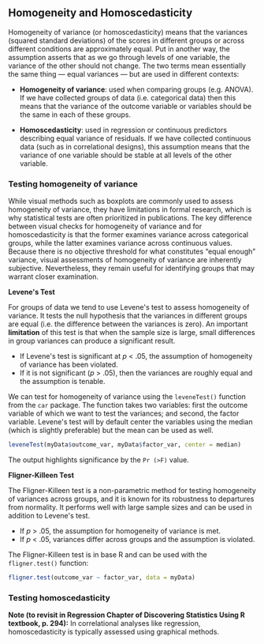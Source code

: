 ## Homogeneity and Homoscedasticity

Homogeneity of variance (or homoscedasticity) means that the variances (squared standard deviations) of the scores in different groups or across different conditions are approximately equal. Put in another way, the assumption asserts that as we go through levels of one variable, the variance of the other should not change. The two terms mean essentially the same thing — equal variances — but are used in different contexts:

-   **Homogeneity of variance**: used when comparing groups (e.g. ANOVA). If we have collected groups of data (i.e. categorical data) then this means that the variance of the outcome variable or variables should be the same in each of these groups.

-   **Homoscedasticity**: used in regression or continuous predictors describing equal variance of residuals. If we have collected continuous data (such as in correlational designs), this assumption means that the variance of one variable should be stable at all levels of the other variable.

### Testing homogeneity of variance

While visual methods such as boxplots are commonly used to assess homogeneity of variance, they have limitations in formal research, which is why statistical tests are often prioritized in publications. The key difference between visual checks for homogeneity of variance and for homoscedasticity is that the former examines variance across categorical groups, while the latter examines variance across continuous values. Because there is no objective threshold for what constitutes “equal enough” variance, visual assessments of homogeneity of variance are inherently subjective. Nevertheless, they remain useful for identifying groups that may warrant closer examination.

**Levene's Test**

For groups of data we tend to use Levene's test to assess homogeneity of variance. It tests the null hypothesis that the variances in different groups are equal (i.e. the difference between the variances is zero). An important **limitation** of this test is that when the sample size is large, small differences in group variances can produce a significant result.

-   If Levene's test is significant at *p* \< .05, the assumption of homogeneity of variance has been violated.
-   If it is not significant (*p* \> .05), then the variances are roughly equal and the assumption is tenable.

We can test for homogeneity of variance using the `leveneTest()` function from the `car` package. The function takes two variables: first the outcome variable of which we want to test the variances; and second, the factor variable. Levene's test will by default center the variables using the median (which is slightly preferable) but the mean can be used as well.

```R         
leveneTest(myData$outcome_var, myData$factor_var, center = median)
```

The output highlights significance by the `Pr (>F)` value.

**Fligner-Killeen Test**

The Fligner-Killeen test is a non-parametric method for testing homogeneity of variances across groups, and it is known for its robustness to departures from normality. It performs well with large sample sizes and can be used in addition to Levene's test.

-   If *p* \> .05, the assumption for homogeneity of variance is met.
-   If *p* \< .05, variances differ across groups and the assumption is violated.

The Fligner-Killeen test is in base R and can be used with the `fligner.test()` function:

```R         
fligner.test(outcome_var ~ factor_var, data = myData)
```

### Testing homoscedasticity 

**Note (to revisit in Regression Chapter of Discovering Statistics Using R textbook, p. 294):** In correlational analyses like regression, homoscedasticity is typically assessed using graphical methods.
